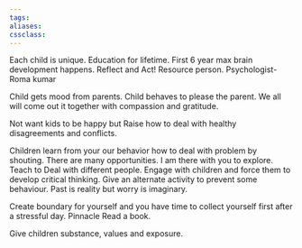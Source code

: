 ```yaml
---
tags:
aliases:
cssclass: 
---
```


Each child is unique. Education for lifetime.
First 6 year max brain development happens.
Reflect and Act!
Resource person.
Psychologist- Roma kumar

Child gets mood from parents.
Child behaves to please the parent.
We all will come out it together with compassion and gratitude.

Not want kids to be happy but Raise how to deal with healthy disagreements and conflicts.

Children learn from your our behavior how to deal with problem by shouting.
There are many opportunities. I am there with you to explore.
Teach to Deal with different people.
Engage with children and force them to develop critical thinking.
Give an alternate activity to prevent some behaviour.
Past is reality but worry is imaginary.

Create boundary for yourself and you  have time to collect yourself first after a stressful day.
Pinnacle 
Read a book.

Give children substance, values and exposure.